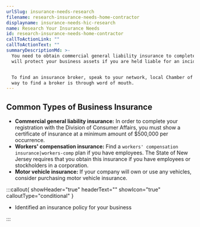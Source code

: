 ```yaml
---
urlSlug: insurance-needs-research
filename: research-insurance-needs-home-contractor
displayname: insurance-needs-hic-research
name: Research Your Insurance Needs
id: research-insurance-needs-home-contractor
callToActionLink: ""
callToActionText: ""
summaryDescriptionMd: >-
  You need to obtain commercial general liability insurance to complete your business registration. Insurance
  will protect your business assets if you are held liable for an incident.


  To find an insurance broker, speak to your network, local Chamber of Commerce, or supplier. Often, the best
  way to find a broker is through word of mouth.
---
```


## Common Types of Business Insurance

- **Commercial general liability insurance:** In order to complete your registration with the Division of Consumer Affairs, you must show a certificate of insurance at a minimum amount of $500,000 per occurrence.
- **Workers' compensation insurance:** Find a `workers' compensation insurance|workers-comp` plan if you have employees. The State of New Jersey requires that you obtain this insurance if you have employees or stockholders in a corporation.
- **Motor vehicle insurance:** If your company will own or use any vehicles, consider purchasing motor vehicle insurance.

:::callout{ showHeader="true" headerText="" showIcon="true" calloutType="conditional" }

- Identified an insurance policy for your business

:::
